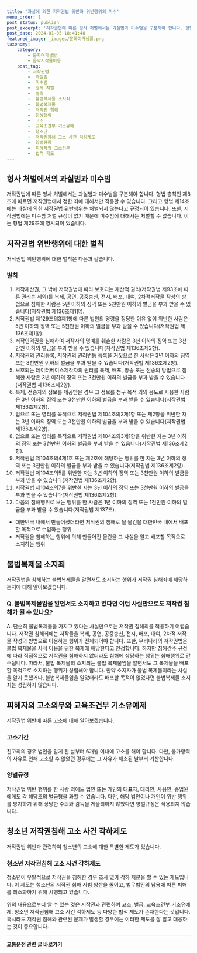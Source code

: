 ```yaml
---
title: '과실에 의한 저작권법 위반과 위반행위의 미수'
menu_order: 1
post_status: publish
post_excerpt: '저작권법에 따른 형사 처벌에서는 과실범과 미수범을 구분해야 합니다. 형법 총칙인 제8조에 따르면 저작권법에서 정한 죄에 대해서만 적용할 수 있습니다. 그리고 형법 제14조에는 과실에 의한 저작권법 위반행위는 처벌되지 않는다고 규정되어 있습니다. 또한, 저작권법에는 미수범 처벌 규정이 없기 때문에 미수범에 대해서는 처벌할 수 없습니다. 이는 형법 제29조에 명시되어 있습니다.'
post_date: 2024-01-05 18:41:48
featured_image: _images/문화여가생활.png
taxonomy:
    category:
        - 문화여가생활
        - 음악저작물이용
    post_tag:
        - 저작권법
        -  과실범
        -  미수범
        -  형사 처벌
        -  벌칙
        -  불법복제물 소지죄
        -  불법복제물
        -  저작권 침해
        -  침해행위
        -  고소
        -  교육조건부 기소유예
        -  청소년
        -  저작권침해 고소 사건 각하제도
        -  양벌규정
        -  피해자의 고소의무
        -  법적 제도
---
```



## 형사 처벌에서의 과실범과 미수범
저작권법에 따른 형사 처벌에서는 과실범과 미수범을 구분해야 합니다. 형법 총칙인 제8조에 따르면 저작권법에서 정한 죄에 대해서만 적용할 수 있습니다. 그리고 형법 제14조에는 과실에 의한 저작권법 위반행위는 처벌되지 않는다고 규정되어 있습니다. 또한, 저작권법에는 미수범 처벌 규정이 없기 때문에 미수범에 대해서는 처벌할 수 없습니다. 이는 형법 제29조에 명시되어 있습니다.

## 저작권법 위반행위에 대한 벌칙
저작권법 위반행위에 대한 벌칙은 다음과 같습니다.

### 벌칙
1. 저작재산권, 그 밖에 저작권법에 따라 보호되는 재산적 권리(저작권법 제93조에 따른 권리는 제외)를 복제, 공연, 공중송신, 전시, 배포, 대여, 2차적저작물 작성의 방법으로 침해한 사람은 5년 이하의 징역 또는 5천만원 이하의 벌금을 부과 받을 수 있습니다(저작권법 제136조제1항).
2. 저작권법 제129조의3제1항에 따른 법원의 명령을 정당한 이유 없이 위반한 사람은 5년 이하의 징역 또는 5천만원 이하의 벌금을 부과 받을 수 있습니다(저작권법 제136조제1항).
3. 저작인격권을 침해하여 저작자의 명예를 훼손한 사람은 3년 이하의 징역 또는 3천만원 이하의 벌금을 부과 받을 수 있습니다(저작권법 제136조제2항).
4. 저작권의 권리등록, 저작권의 권리변동 등록을 거짓으로 한 사람은 3년 이하의 징역 또는 3천만원 이하의 벌금을 부과 받을 수 있습니다(저작권법 제136조제2항).
5. 보호되는 데이터베이스제작자의 권리를 복제, 배포, 방송 또는 전송의 방법으로 침해한 사람은 3년 이하의 징역 또는 3천만원 이하의 벌금을 부과 받을 수 있습니다(저작권법 제136조제2항).
6. 복제, 전송자의 정보를 제공받은 경우 그 정보를 청구 목적 외의 용도로 사용한 사람은 3년 이하의 징역 또는 3천만원 이하의 벌금을 부과 받을 수 있습니다(저작권법 제136조제2항).
7. 업으로 또는 영리를 목적으로 저작권법 제104조의2제1항 또는 제2항을 위반한 자는 3년 이하의 징역 또는 3천만원 이하의 벌금을 부과 받을 수 있습니다(저작권법 제136조제2항).
8. 업으로 또는 영리를 목적으로 저작권법 제104조의3제1항을 위반한 자는 3년 이하의 징역 또는 3천만원 이하의 벌금을 부과 받을 수 있습니다(저작권법 제136조제2항).
9. 저작권법 제104조의4제1호 또는 제2호에 해당하는 행위를 한 자는 3년 이하의 징역 또는 3천만원 이하의 벌금을 부과 받을 수 있습니다(저작권법 제136조제2항).
10. 저작권법 제104조의5를 위반한 자는 3년 이하의 징역 또는 3천만원 이하의 벌금을 부과 받을 수 있습니다(저작권법 제136조제2항).
11. 저작권법 제104조의7을 위반한 자는 3년 이하의 징역 또는 3천만원 이하의 벌금을 부과 받을 수 있습니다(저작권법 제136조제2항).
12. 다음의 침해행위로 보는 행위를 한 사람은 1년 이하의 징역 또는 1천만원 이하의 벌금을 부과 받을 수 있습니다(저작권법 제137조).
   - 대한민국 내에서 만들어졌더라면 저작권의 침해로 될 물건을 대한민국 내에서 배포할 목적으로 수입하는 행위
   - 저작권을 침해하는 행위에 의해 만들어진 물건을 그 사실을 알고 배포할 목적으로 소지하는 행위

## 불법복제물 소지죄
저작권법을 침해하는 불법복제물을 알면서도 소지하는 행위가 저작권 침해죄에 해당하는지에 대해 알아보겠습니다.

### Q. 불법복제물임을 알면서도 소지하고 있다면 이런 사실만으로도 저작권 침해가 될 수 있나요?
A. 단순히 불법복제물을 가지고 있다는 사실만으로는 저작권 침해죄를 적용하기 어렵습니다. 저작권 침해죄에는 저작물을 복제, 공연, 공중송신, 전시, 배포, 대여, 2차적 저작물 작성의 방법으로 이용하는 행위가 전제되어야 합니다. 또한, 우리나라의 저작권법은 불법 복제물을 사적 이용을 위한 복제에 해당한다고 인정합니다. 하지만 침해간주 규정에 따라 직접적으로 저작권을 침해하지 않더라도 침해에 상당하는 행위는 침해행위로 간주됩니다. 따라서, 불법 복제물의 소지죄는 불법 복제물임을 알면서도 그 복제물을 배포할 목적으로 소지하는 행위가 성립해야 합니다. 만약 소지자가 불법 복제물이라는 사실을 알지 못했거나, 불법복제물임을 알았더라도 배포할 목적이 없었다면 불법복제물 소지죄는 성립하지 않습니다.

## 피해자의 고소의무와 교육조건부 기소유예제
저작권법 위반에 따른 고소에 대해 알아보겠습니다.

### 고소기간
친고죄의 경우 범인을 알게 된 날부터 6개월 이내에 고소를 해야 합니다. 다만, 불가항력의 사유로 인해 고소할 수 없었던 경우에는 그 사유가 해소된 날부터 기산합니다.

### 양벌규정
저작권법 위반 행위를 한 사람 외에도 법인 또는 개인의 대표자, 대리인, 사용인, 종업원에게도 각 해당조의 벌금형을 과할 수 있습니다. 다만, 해당 법인이나 개인이 위반 행위를 방지하기 위해 상당한 주의와 감독을 게을리하지 않았다면 양벌규정은 적용되지 않습니다.

## 청소년 저작권침해 고소 사건 각하제도
저작권법 위반과 관련하여 청소년의 고소에 대한 특별한 제도가 있습니다.

### 청소년 저작권침해 고소 사건 각하제도
청소년이 우발적으로 저작권을 침해한 경우 조사 없이 각하 처분을 할 수 있는 제도입니다. 이 제도는 청소년의 저작권 침해 사범 양산을 줄이고, 법무법인의 남용에 따른 피해를 최소화하기 위해 시행되고 있습니다.

위의 내용으로부터 알 수 있는 것은 저작권과 관련하여 고소, 벌금, 교육조건부 기소유예제, 청소년 저작권침해 고소 사건 각하제도 등 다양한 법적 제도가 존재한다는 것입니다. 혹시라도 저작권 침해와 관련된 문제가 발생할 경우에는 이러한 제도를 잘 알고 대응하는 것이 중요합니다.

<!-- wp:separator -->
<hr class="wp-block-separator has-alpha-channel-opacity"/>
<!-- /wp:separator -->

<!-- wp:group {"backgroundColor":"base","layout":{"type":"constrained"}} -->
<div class="wp-block-group has-base-background-color has-background"><!-- wp:paragraph {"align":"center","fontSize":"medium"} -->
<p class="has-text-align-center has-large-font-size"><strong>교통운전 관련 글 바로가기</strong></p>
<!-- /wp:paragraph -->


<!-- wp:latest-posts
{"categories":[{"id":1440,"count":19,"description":"","link":"https://uknowlaw.com/category/%ea%b5%90%ed%86%b5%ec%9a%b4%ec%a0%84/","name":"교통운전","slug":"교통운전","taxonomy":"category","parent":0,"meta":[],"_links":{"self":[{"href":"https://uknowlaw.com/wp-json/wp/v2/categories/1440"}],"collection":[{"href":"https://uknowlaw.com/wp-json/wp/v2/categories"}],"about":[{"href":"https://uknowlaw.com/wp-json/wp/v2/taxonomies/category"}],"wp:post_type":[{"href":"https://uknowlaw.com/wp-json/wp/v2/posts?categories=1440"}],"curies":[{"name":"wp","href":"https://api.w.org/{rel}","templated":true}]}}],"postsToShow":100,"excerptLength":28,"postLayout":"grid","columns":2,"featuredImageAlign":"left","featuredImageSizeSlug":"large","fontSize":"small"} /--></div>
<!-- /wp:group -->